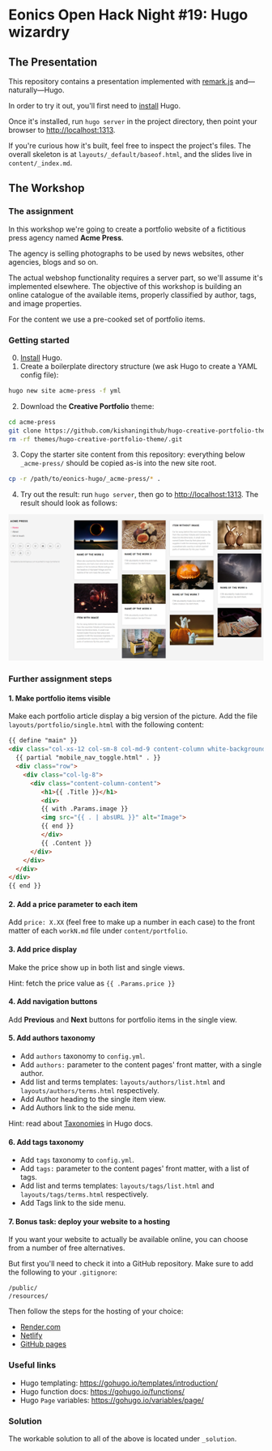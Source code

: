# Eonics Open Hack Night #19: Hugo wizardry

## The Presentation

This repository contains a presentation implemented with [remark.js](https://remarkjs.com/) and—naturally—Hugo.

In order to try it out, you'll first need to [install](https://gohugo.io/getting-started/installing/) Hugo.

Once it's installed, run `hugo server` in the project directory, then point your browser to [http://localhost:1313](http://localhost:1313/).

If you're curious how it's built, feel free to inspect the project's files. The overall skeleton is at `layouts/_default/baseof.html`, and the slides live in `content/_index.md`.


## The Workshop

### The assignment

In this workshop we're going to create a portfolio website of a fictitious press agency named **Acme Press**.

The agency is selling photographs to be used by news websites, other agencies, blogs and so on.

The actual webshop functionality requires a server part, so we'll assume it's implemented elsewhere. The objective of this workshop is building an online catalogue of the available items, properly classified by author, tags, and image properties.

For the content we use a pre-cooked set of portfolio items.

### Getting started

0. [Install](https://gohugo.io/getting-started/installing/) Hugo.
1. Create a boilerplate directory structure (we ask Hugo to create a YAML config file):
```bash
hugo new site acme-press -f yml
```
2. Download the **Creative Portfolio** theme:
```bash
cd acme-press
git clone https://github.com/kishaningithub/hugo-creative-portfolio-theme.git themes/hugo-creative-portfolio-theme
rm -rf themes/hugo-creative-portfolio-theme/.git
```
3. Copy the starter site content from this repository: everything below `_acme-press/` should be copied as-is into the new site root.
```bash
cp -r /path/to/eonics-hugo/_acme-press/* .
```
4. Try out the result: run `hugo server`, then go to [http://localhost:1313](http://localhost:1313/). The result should look as follows:

![](static/img/screenshot-acme-press-1.png)

### Further assignment steps

#### 1. Make portfolio items visible

Make each portfolio article display a big version of the picture. Add the file `layouts/portfolio/single.html` with the following content:

```html
{{ define "main" }}
<div class="col-xs-12 col-sm-8 col-md-9 content-column white-background">
  {{ partial "mobile_nav_toggle.html" . }}
  <div class="row">
    <div class="col-lg-8">
      <div class="content-column-content">
         <h1>{{ .Title }}</h1>
         <div>
         {{ with .Params.image }}
         <img src="{{ . | absURL }}" alt="Image">
         {{ end }}
         </div>
         {{ .Content }}
      </div>
    </div>
  </div>
</div>
{{ end }}
```

#### 2. Add a price parameter to each item

Add `price: X.XX` (feel free to make up a number in each case) to the front matter of each `workN.md` file under `content/portfolio`.

#### 3. Add price display

Make the price show up in both list and single views.

Hint: fetch the price value as `{{ .Params.price }}`

#### 4. Add navigation buttons

Add **Previous** and **Next** buttons for portfolio items in the single view.

#### 5. Add authors taxonomy

* Add `authors` taxonomy to `config.yml`.
* Add `authors:` parameter to the content pages' front matter, with a single author.
* Add list and terms templates: `layouts/authors/list.html` and `layouts/authors/terms.html` respectively.
* Add Author heading to the single item view.
* Add Authors link to the side menu.

Hint: read about [Taxonomies](https://gohugo.io/content-management/taxonomies/) in Hugo docs.

#### 6. Add tags taxonomy

* Add `tags` taxonomy to `config.yml`.
* Add `tags:` parameter to the content pages' front matter, with a list of tags.
* Add list and terms templates: `layouts/tags/list.html` and `layouts/tags/terms.html` respectively.
* Add Tags link to the side menu.

#### 7. Bonus task: deploy your website to a hosting

If you want your website to actually be available online, you can choose from a number of free alternatives.

But first you'll need to check it into a GitHub repository. Make sure to add the following to your `.gitignore`:

```gitignore
/public/
/resources/
```

Then follow the steps for the hosting of your choice:

* [Render.com](https://gohugo.io/hosting-and-deployment/hosting-on-render/)
* [Netlify](https://gohugo.io/hosting-and-deployment/hosting-on-netlify/)
* [GitHub pages](https://gohugo.io/hosting-and-deployment/hosting-on-github/)

### Useful links

* Hugo templating: https://gohugo.io/templates/introduction/
* Hugo function docs: https://gohugo.io/functions/
* Hugo `Page` variables: https://gohugo.io/variables/page/

### Solution

The workable solution to all of the above is located under `_solution`.